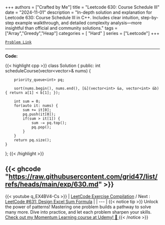 
+++
authors = ["Crafted by Me"]
title = "Leetcode 630: Course Schedule III"
date = "2024-11-01"
description = "In-depth solution and explanation for Leetcode 630: Course Schedule III in C++. Includes clear intuition, step-by-step example walkthrough, and detailed complexity analysis—more insightful than official and community solutions."
tags = ["Array","Greedy","Heap"]
categories = [
    "Hard"
]
series = ["Leetcode"]
+++



[`Problem Link`](https://leetcode.com/problems/course-schedule-iii/description/)

---

**Code:**

{{< highlight cpp >}}
class Solution {
public:
    int scheduleCourse(vector<vector<int>>& nums) {
        
        priority_queue<int> pq;
        
        sort(nums.begin(), nums.end(), [&](vector<int> &a, vector<int> &b) { return a[1] < b[1]; });
        
        int sum = 0;
        for(auto it: nums) {
            sum += it[0];
            pq.push(it[0]);
            if(sum > it[1]) {
                sum -= pq.top();
                pq.pop();
            }
        }
        return pq.size();
    }
};
{{< /highlight >}}

{{< ghcode "https://raw.githubusercontent.com/grid47/list/refs/heads/main/exp/630.md" >}}
---
{{< youtube q_EX4BV4-Cs >}}
| [LeetCode Exercise Compilation](https://grid47.xyz/leetcode/) / Next : [LeetCode #631: Design Excel Sum Formula](https://grid47.xyz/posts/leetcode_631) |
| --- |
{{< notice tip >}}
Unlock the power of patterns! Mastering one problem builds a pathway to solve many more. Dive into practice, and let each problem sharpen your skills. [Check out my Momentum Learning course at Udemy! 🚀 ](https://www.udemy.com/course/algorithms-and-data-structures-in-cpp/)
{{< /notice >}}


